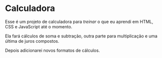 # Calculadora

Esse é um projeto de calculadora para _treinar_  o que eu aprendi em HTML, CSS e JavaScript até o momento.

Ela fará cálculos de soma e subtração, outra parte para multiplicação e uma última de juros compostos.

Depois adicionarei novos formatos de cálculos. 
